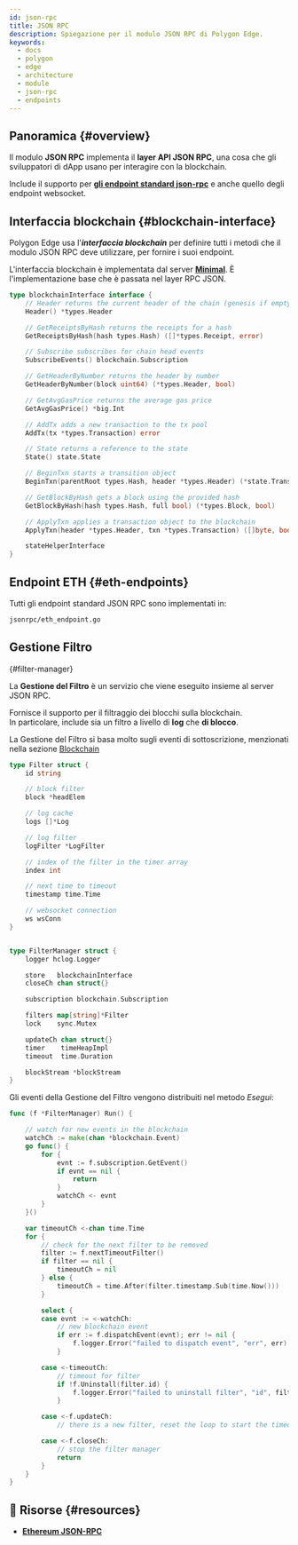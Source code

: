 ```yaml
---
id: json-rpc
title: JSON RPC
description: Spiegazione per il modulo JSON RPC di Polygon Edge.
keywords:
  - docs
  - polygon
  - edge
  - architecture
  - module
  - json-rpc
  - endpoints
---
```


## Panoramica {#overview}

Il modulo **JSON RPC** implementa il **layer API JSON RPC**, una cosa che gli sviluppatori di dApp usano per interagire con la blockchain.

Include il supporto per **[gli endpoint standard json-rpc](https://eth.wiki/json-rpc/API)** e anche quello degli endpoint websocket.

## Interfaccia blockchain {#blockchain-interface}

Polygon Edge usa l'***interfaccia blockchain*** per definire tutti i metodi che il modulo JSON RPC deve utilizzare, per fornire i suoi endpoint.

L'interfaccia blockchain è implementata dal server **[Minimal](/docs/edge/architecture/modules/minimal)**. È l'implementazione base che è passata nel layer RPC JSON.

````go title="jsonrpc/blockchain.go"
type blockchainInterface interface {
	// Header returns the current header of the chain (genesis if empty)
	Header() *types.Header

	// GetReceiptsByHash returns the receipts for a hash
	GetReceiptsByHash(hash types.Hash) ([]*types.Receipt, error)

	// Subscribe subscribes for chain head events
	SubscribeEvents() blockchain.Subscription

	// GetHeaderByNumber returns the header by number
	GetHeaderByNumber(block uint64) (*types.Header, bool)

	// GetAvgGasPrice returns the average gas price
	GetAvgGasPrice() *big.Int

	// AddTx adds a new transaction to the tx pool
	AddTx(tx *types.Transaction) error

	// State returns a reference to the state
	State() state.State

	// BeginTxn starts a transition object
	BeginTxn(parentRoot types.Hash, header *types.Header) (*state.Transition, error)

	// GetBlockByHash gets a block using the provided hash
	GetBlockByHash(hash types.Hash, full bool) (*types.Block, bool)

	// ApplyTxn applies a transaction object to the blockchain
	ApplyTxn(header *types.Header, txn *types.Transaction) ([]byte, bool, error)

	stateHelperInterface
}
````

## Endpoint ETH {#eth-endpoints}

Tutti gli endpoint standard JSON RPC sono implementati in:



````bash
jsonrpc/eth_endpoint.go
````

## Gestione Filtro

 {#filter-manager}

La **Gestione del Filtro** è un servizio che viene eseguito insieme al server JSON RPC.

Fornisce il supporto per il filtraggio dei blocchi sulla blockchain. <br />In particolare, include sia un filtro a livello di **log** che **di blocco**.

La Gestione del Filtro si basa molto sugli eventi di sottoscrizione, menzionati
 nella sezione [Blockchain](blockchain#blockchain-subscriptions)

````go title="jsonrpc/filter_manager.go"
type Filter struct {
	id string

	// block filter
	block *headElem

	// log cache
	logs []*Log

	// log filter
	logFilter *LogFilter

	// index of the filter in the timer array
	index int

	// next time to timeout
	timestamp time.Time

	// websocket connection
	ws wsConn
}


type FilterManager struct {
	logger hclog.Logger

	store   blockchainInterface
	closeCh chan struct{}

	subscription blockchain.Subscription

	filters map[string]*Filter
	lock    sync.Mutex

	updateCh chan struct{}
	timer    timeHeapImpl
	timeout  time.Duration

	blockStream *blockStream
}

````

Gli eventi della Gestione del Filtro vengono distribuiti nel metodo *Esegui*:

````go title="jsonrpc/filter_manager.go"
func (f *FilterManager) Run() {

	// watch for new events in the blockchain
	watchCh := make(chan *blockchain.Event)
	go func() {
		for {
			evnt := f.subscription.GetEvent()
			if evnt == nil {
				return
			}
			watchCh <- evnt
		}
	}()

	var timeoutCh <-chan time.Time
	for {
		// check for the next filter to be removed
		filter := f.nextTimeoutFilter()
		if filter == nil {
			timeoutCh = nil
		} else {
			timeoutCh = time.After(filter.timestamp.Sub(time.Now()))
		}

		select {
		case evnt := <-watchCh:
			// new blockchain event
			if err := f.dispatchEvent(evnt); err != nil {
				f.logger.Error("failed to dispatch event", "err", err)
			}

		case <-timeoutCh:
			// timeout for filter
			if !f.Uninstall(filter.id) {
				f.logger.Error("failed to uninstall filter", "id", filter.id)
			}

		case <-f.updateCh:
			// there is a new filter, reset the loop to start the timeout timer

		case <-f.closeCh:
			// stop the filter manager
			return
		}
	}
}
````

## 📜 Risorse {#resources}
* **[Ethereum JSON-RPC](https://eth.wiki/json-rpc/API)**
